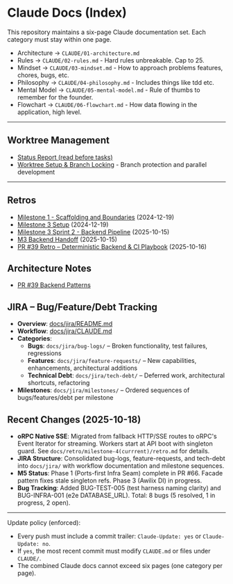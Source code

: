 # Claude Docs (Index)

This repository maintains a six-page Claude documentation set. Each category must stay within one page.

- Architecture → `CLAUDE/01-architecture.md`
- Rules → `CLAUDE/02-rules.md` - Hard rules unbreakable. Cap to 25.
- Mindset → `CLAUDE/03-mindset.md` - How to approach problems features, chores, bugs, etc.
- Philosophy → `CLAUDE/04-philosophy.md` - Includes things like tdd etc.
- Mental Model → `CLAUDE/05-mental-model.md` - Rule of thumbs to remember for the founder.
- Flowchart → `CLAUDE/06-flowchart.md` - How data flowing in the application, high level.

---

## Worktree Management
- [Status Report (read before tasks)](docs/status/STATUS_REPORT.md)
- [Worktree Setup & Branch Locking](WORKTREE_MANAGEMENT.md) - Branch protection and parallel development

---

## Retros
- [Milestone 1 - Scaffolding and Boundaries](docs/retro/milestone-1.md) (2024-12-19)
- [Milestone 3 Setup](docs/retro/milestone-3-setup.md) (2024-12-19)
- [Milestone 3 Sprint 2 - Backend Pipeline](docs/retro/milestone3-sprint2.md) (2025-10-15)
- [M3 Backend Handoff](docs/retro/m3-backend-handoff.md) (2025-10-15)
- [PR #39 Retro – Deterministic Backend & CI Playbook](docs/guides/pr39-retro.md) (2025-10-16)

## Architecture Notes
- [PR #39 Backend Patterns](docs/architecture/pr39-backend-patterns.md)

## JIRA – Bug/Feature/Debt Tracking
- **Overview**: [docs/jira/README.md](docs/jira/README.md)
- **Workflow**: [docs/jira/CLAUDE.md](docs/jira/CLAUDE.md)
- **Categories**:
  - **Bugs**: `docs/jira/bug-logs/` – Broken functionality, test failures, regressions
  - **Features**: `docs/jira/feature-requests/` – New capabilities, enhancements, architectural additions
  - **Technical Debt**: `docs/jira/tech-debt/` – Deferred work, architectural shortcuts, refactoring
- **Milestones**: `docs/jira/milestones/` – Ordered sequences of bugs/features/debt per milestone

## Recent Changes (2025-10-18)
- **oRPC Native SSE**: Migrated from fallback HTTP/SSE routes to oRPC's Event Iterator for streaming. Workers start at API boot with singleton guard. See `docs/retro/milestone-4(currrent)/retro.md` for details.
- **JIRA Structure**: Consolidated bug-logs, feature-requests, and tech-debt into `docs/jira/` with workflow documentation and milestone sequences.
- **M5 Status**: Phase 1 (Ports-first Infra Seam) complete in PR #66. Facade pattern fixes stale singleton refs. Phase 3 (Awilix DI) in progress.
- **Bug Tracking**: Added BUG-TEST-005 (test harness naming clarity) and BUG-INFRA-001 (e2e DATABASE_URL). Total: 8 bugs (5 resolved, 1 in progress, 2 open).

---

Update policy (enforced):
- Every push must include a commit trailer: `Claude-Update: yes` or `Claude-Update: no`.
- If `yes`, the most recent commit must modify `CLAUDE.md` or files under `CLAUDE/`.
- The combined Claude docs cannot exceed six pages (one category per page).